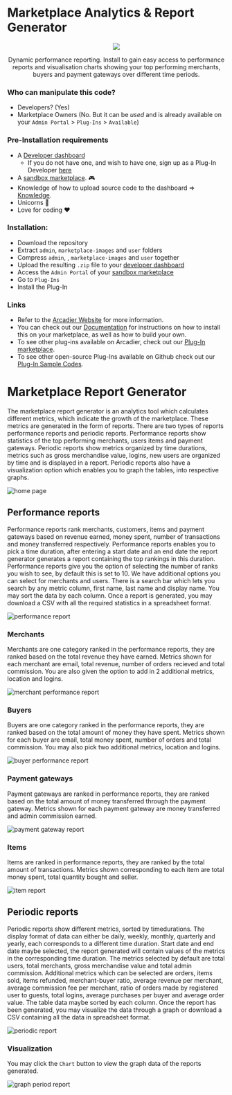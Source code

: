 <h1>Marketplace Analytics & Report Generator</h1>
<p align="center"><img src="https://bootstrap.arcadier.com/github/plug-in-icons/Report.png"></p>
<p align="center">Dynamic performance reporting. Install to gain easy access to performance reports and visualisation charts showing your top performing merchants, buyers and payment gateways over different time periods. </p>

### Who can manipulate this code?
* Developers? (Yes)
* Marketplace Owners (No. But it can be *used* and is already available on your `Admin Portal` > `Plug-Ins` > `Available`)

### Pre-Installation requirements
* A [Developer dashboard](https://dashboard.sandbox.arcadier.io/account/login)
  * If you do not have one, and wish to have one, sign up as a Plug-In Developer [here](http://form.arcadier.com/arcadier/plugin-developer)
* A [sandbox marketplace](https://api.arcadier.com/sandbox-marketplace). :video_game:
* Knowledge of how to upload source code to the dashboard => [Knowledge](https://api.arcadier.com/building-first-plug-in).
* Unicorns :rainbow:
* Love for coding :heart:

### Installation:
* Download the repository
* Extract `admin`, `marketplace-images` and `user` folders
* Compress `admin`, , `marketplace-images` and `user` together
* Upload the resulting `.zip` file to your [developer dashboard](https://dashboard.sandbox.arcadier.io/account/login)
* Access the `Admin Portal` of your [sandbox marketplace](https://api.arcadier.com/sandbox-marketplace)
* Go to `Plug-Ins`
* Install the Plug-In

### Links
* Refer to the [Arcadier Website](https://support.arcadier.com/hc/en-us/articles/360033645454) for more information.
* You can check out our [Documentation](https://api.arcadier.com) for instructions on how to install this on your marketplace, as well as how to build your own.
* To see other plug-ins available on Arcadier, check out our [Plug-In marketplace](https://api.arcadier.com/plug-in-marketplace/).
* To see other open-source Plug-Ins available on Github check out our [Plug-In Sample Codes](https://github.com/Arcadier/Plug-In-Sample-Codes).


# Marketplace Report Generator

The marketplace report generator is an analytics tool which calculates different metrics, which indicate the growth of the marketplace. These metrics are generated in the form of reports. There are two types of reports performance reports and periodic reports. Performance reports show statistics of the top performing merchants, users items and payment gateways. Periodic reports show metrics organized by time durations, metrics such as gross merchandise value, logins, new users are organized by time and is displayed in a report. Periodic reports also have a visualization option which enables you to graph the tables, into respective graphs.

![home page](marketplace-images/homepage.jpg)
## Performance reports

Performance reports rank merchants, customers, items and payment gateways based on revenue earned, money spent, number of transactions and money transferred respectively. Performance reports enables you to pick a time duration, after entering a start date and an end date the report generator generates a report containing the top rankings in this duration. Performance reports give you the option of selecting the number of ranks you wish to see, by default this is set to 10. We have additional options you can select for merchants and users. There is a search bar which lets you search by any metric column, first name, last name and display name. You may sort the data by each column. Once a report is generated, you may download a CSV with all the required statistics in a spreadsheet format.

![performance report](marketplace-images/performance.jpg)

### Merchants

Merchants are one category ranked in the performance reports, they are ranked based on the total revenue they have earned. Metrics shown for each merchant are email, total revenue, number of orders recieved and total commission. You are also given the option to add in 2 additional metrics, location and logins.

![merchant performance report](marketplace-images/merchant-performance.jpg)

### Buyers

Buyers are one category ranked in the performance reports, they are ranked based on the total amount of money they have spent. Metrics shown for each buyer are email, total money spent, number of orders and total commission. You may also pick two additional metrics, location and logins.

![buyer performance report](marketplace-images/buyer-performace.jpg)

### Payment gateways

Payment gateways are ranked in performance reports, they are ranked based on the total amount of money transferred through the payment gateway. Metrics shown for each payment gateway are money transferred and admin commission earned.

![payment gateway report](marketplace-images/payment-gateway.jpg)

### Items

Items are ranked in performance reports, they are ranked by the total amount of transactions. Metrics shown corresponding to each item are total money spent, total quantity bought and seller.

![item report](marketplace-images/item-performance.jpg)

## Periodic reports

Periodic reports show different metrics, sorted by timedurations. The display format of data can either be daily, weekly, monthly, quarterly and yearly, each corresponds to a different time duration. Start date and end date maybe selected, the report generated will contain values of the metrics in the corresponding time duration. The metrics selected by default are total users, total merchants, gross merchandise value and total admin commission. Additional metrics which can be selected are orders, items sold, items refunded, merchant-buyer ratio, average revenue per merchant, average commission fee per merchant, ratio of orders made by registered user to guests, total logins, average purchases per buyer and average order value. The table data maybe sorted by each column. Once the report has been generated, you may visualize the data through a graph or download a CSV containing all the data in spreadsheet format.

![periodic report](marketplace-images/periodic-report.jpg)

### Visualization

You may click the `Chart` button to view the graph data of the reports generated.

![graph period report](marketplace-images/graph-report.jpg)

